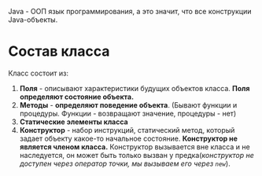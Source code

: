 Java - ООП язык программирования, а это значит, что все конструкции Java-объекты. 
# Состав класса
Класс состоит из:
1. **Поля** - описывают характеристики будущих объектов класса. **Поля определяют состояние объекта.**
2. **Методы** - **определяют поведение объекта**. (Бывают функции и процедуры. Функции - возвращают значение, процедуры - нет)
3. **Статические элементы класса**
4. **Конструктор** - набор инструкций, статический метод, который задает объекту какое-то начальное состояние. **Конструктор не является членом класса.** Конструктор вызывается вне класса и не наследуется, он может быть только вызван у предка(*конструктор не доступен через оператор точки, мы вызываем его через `new`*).